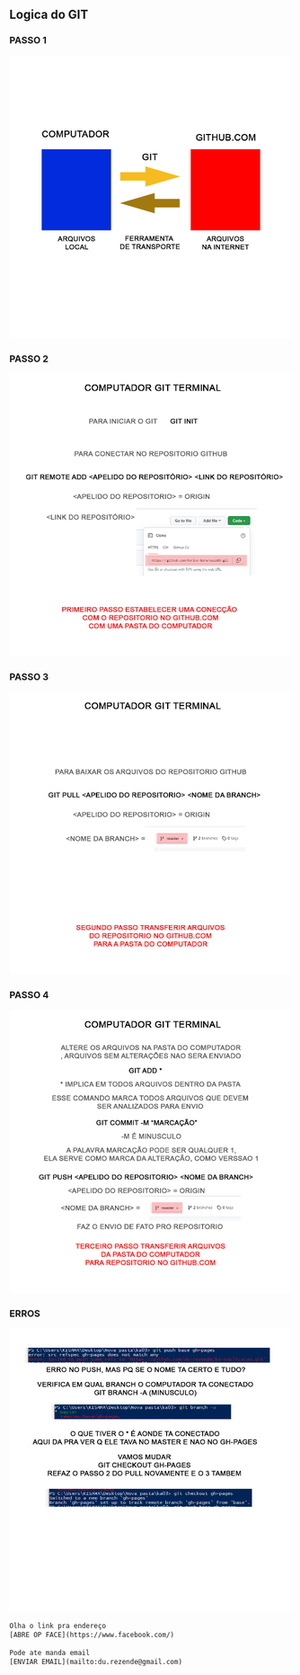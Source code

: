 ## Logica do GIT

### PASSO 1
![Image](img/1.png)
### PASSO 2
![Image](img/2.png)
### PASSO 3
![Image](img/3.png)
### PASSO 4
![Image](img/4.png)


### ERROS
![Image](img/5.png)


```caixa cinzinha
Olha o link pra endereço
[ABRE OP FACE](https://www.facebook.com/)

Pode ate manda email
[ENVIAR EMAIL](mailto:du.rezende@gmail.com)

```

